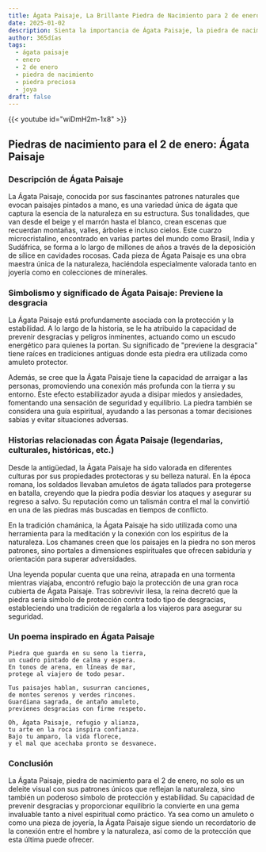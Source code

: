 ```yaml
---
title: Ágata Paisaje, La Brillante Piedra de Nacimiento para 2 de enero
date: 2025-01-02
description: Sienta la importancia de Ágata Paisaje, la piedra de nacimiento de 2 de enero que simboliza Previene la desgracia. Deje que su belleza y significado iluminen su día.
author: 365días
tags:
  - ágata paisaje
  - enero
  - 2 de enero
  - piedra de nacimiento
  - piedra preciosa
  - joya
draft: false
---
```


{{< youtube id="wiDmH2m-1x8" >}}

## Piedras de nacimiento para el 2 de enero: Ágata Paisaje

### Descripción de Ágata Paisaje

La Ágata Paisaje, conocida por sus fascinantes patrones naturales que evocan paisajes pintados a mano, es una variedad única de ágata que captura la esencia de la naturaleza en su estructura. Sus tonalidades, que van desde el beige y el marrón hasta el blanco, crean escenas que recuerdan montañas, valles, árboles e incluso cielos. Este cuarzo microcristalino, encontrado en varias partes del mundo como Brasil, India y Sudáfrica, se forma a lo largo de millones de años a través de la deposición de sílice en cavidades rocosas. Cada pieza de Ágata Paisaje es una obra maestra única de la naturaleza, haciéndola especialmente valorada tanto en joyería como en colecciones de minerales.

### Simbolismo y significado de Ágata Paisaje: Previene la desgracia

La Ágata Paisaje está profundamente asociada con la protección y la estabilidad. A lo largo de la historia, se le ha atribuido la capacidad de prevenir desgracias y peligros inminentes, actuando como un escudo energético para quienes la portan. Su significado de "previene la desgracia" tiene raíces en tradiciones antiguas donde esta piedra era utilizada como amuleto protector.

Además, se cree que la Ágata Paisaje tiene la capacidad de arraigar a las personas, promoviendo una conexión más profunda con la tierra y su entorno. Este efecto estabilizador ayuda a disipar miedos y ansiedades, fomentando una sensación de seguridad y equilibrio. La piedra también se considera una guía espiritual, ayudando a las personas a tomar decisiones sabias y evitar situaciones adversas.

### Historias relacionadas con Ágata Paisaje (legendarias, culturales, históricas, etc.)

Desde la antigüedad, la Ágata Paisaje ha sido valorada en diferentes culturas por sus propiedades protectoras y su belleza natural. En la época romana, los soldados llevaban amuletos de ágata tallados para protegerse en batalla, creyendo que la piedra podía desviar los ataques y asegurar su regreso a salvo. Su reputación como un talismán contra el mal la convirtió en una de las piedras más buscadas en tiempos de conflicto.

En la tradición chamánica, la Ágata Paisaje ha sido utilizada como una herramienta para la meditación y la conexión con los espíritus de la naturaleza. Los chamanes creen que los paisajes en la piedra no son meros patrones, sino portales a dimensiones espirituales que ofrecen sabiduría y orientación para superar adversidades.

Una leyenda popular cuenta que una reina, atrapada en una tormenta mientras viajaba, encontró refugio bajo la protección de una gran roca cubierta de Ágata Paisaje. Tras sobrevivir ilesa, la reina decretó que la piedra sería símbolo de protección contra todo tipo de desgracias, estableciendo una tradición de regalarla a los viajeros para asegurar su seguridad.

### Un poema inspirado en Ágata Paisaje

```
Piedra que guarda en su seno la tierra,  
un cuadro pintado de calma y espera.  
En tonos de arena, en líneas de mar,  
protege al viajero de todo pesar.  

Tus paisajes hablan, susurran canciones,  
de montes serenos y verdes rincones.  
Guardiana sagrada, de antaño amuleto,  
previenes desgracias con firme respeto.  

Oh, Ágata Paisaje, refugio y alianza,  
tu arte en la roca inspira confianza.  
Bajo tu amparo, la vida florece,  
y el mal que acechaba pronto se desvanece.
```

### Conclusión

La Ágata Paisaje, piedra de nacimiento para el 2 de enero, no solo es un deleite visual con sus patrones únicos que reflejan la naturaleza, sino también un poderoso símbolo de protección y estabilidad. Su capacidad de prevenir desgracias y proporcionar equilibrio la convierte en una gema invaluable tanto a nivel espiritual como práctico. Ya sea como un amuleto o como una pieza de joyería, la Ágata Paisaje sigue siendo un recordatorio de la conexión entre el hombre y la naturaleza, así como de la protección que esta última puede ofrecer.